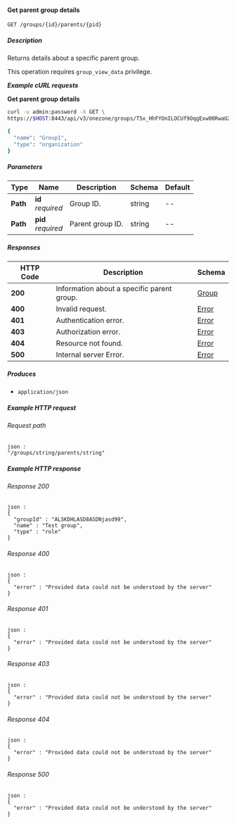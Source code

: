 
<a name="get_parent_group"></a>
#### Get parent group details
```
GET /groups/{id}/parents/{pid}
```


##### Description
Returns details about a specific parent group.

This operation requires `group_view_data` privilege.

***Example cURL requests***

**Get parent group details**
```bash
curl -u admin:password -X GET \
https://$HOST:8443/api/v3/onezone/groups/T5x_HhFYOnILOCUf9OqgExw00RwaU2MXT5122oWk_sM/parents/9OqgExw00RwaU2MXT51

{
  "name": "Group1",
  "type": "organization"
}
```


##### Parameters

|Type|Name|Description|Schema|Default|
|---|---|---|---|---|
|**Path**|**id**  <br>*required*|Group ID.|string|--|
|**Path**|**pid**  <br>*required*|Parent group ID.|string|--|


##### Responses

|HTTP Code|Description|Schema|
|---|---|---|
|**200**|Information about a specific parent group.|[Group](../definitions/Group.md#group)|
|**400**|Invalid request.|[Error](../definitions/Error.md#error)|
|**401**|Authentication error.|[Error](../definitions/Error.md#error)|
|**403**|Authorization error.|[Error](../definitions/Error.md#error)|
|**404**|Resource not found.|[Error](../definitions/Error.md#error)|
|**500**|Internal server Error.|[Error](../definitions/Error.md#error)|


##### Produces

* `application/json`


##### Example HTTP request

###### Request path
```
json :
"/groups/string/parents/string"
```


##### Example HTTP response

###### Response 200
```
json :
{
  "groupId" : "ALSKDHLASD8ASDNjasd99",
  "name" : "Test group",
  "type" : "role"
}
```


###### Response 400
```
json :
{
  "error" : "Provided data could not be understood by the server"
}
```


###### Response 401
```
json :
{
  "error" : "Provided data could not be understood by the server"
}
```


###### Response 403
```
json :
{
  "error" : "Provided data could not be understood by the server"
}
```


###### Response 404
```
json :
{
  "error" : "Provided data could not be understood by the server"
}
```


###### Response 500
```
json :
{
  "error" : "Provided data could not be understood by the server"
}
```




